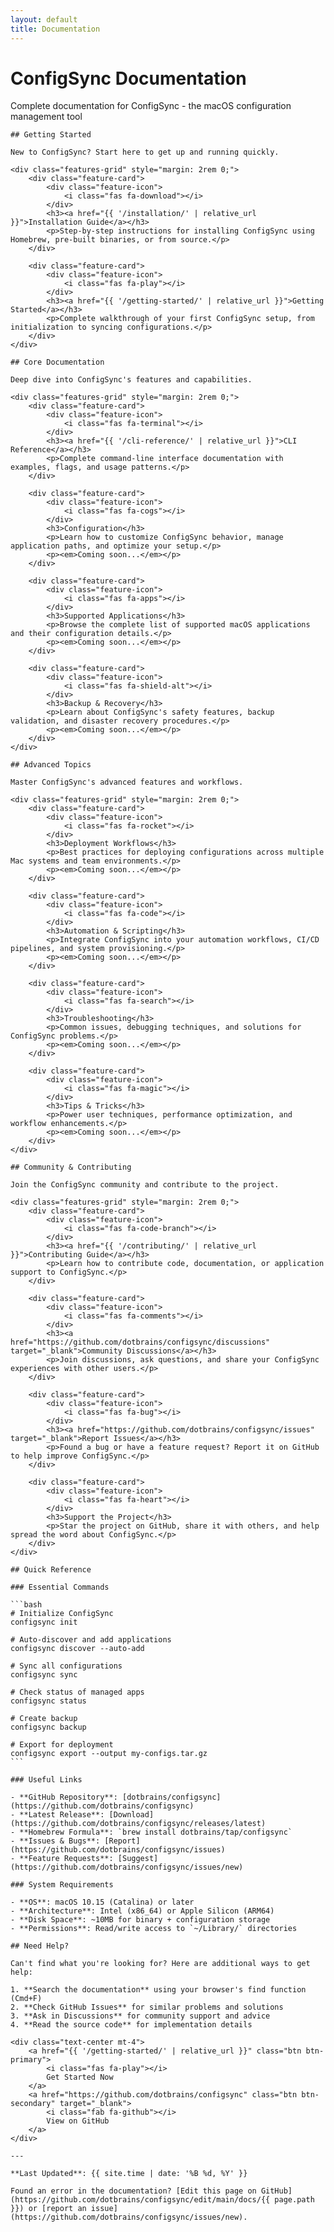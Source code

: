 ```yaml
---
layout: default
title: Documentation
---
```


<div class="content">
    <h1>ConfigSync Documentation</h1>
    <p class="section-subtitle">
        Complete documentation for ConfigSync - the macOS configuration management tool
    </p>

    ## Getting Started

    New to ConfigSync? Start here to get up and running quickly.

    <div class="features-grid" style="margin: 2rem 0;">
        <div class="feature-card">
            <div class="feature-icon">
                <i class="fas fa-download"></i>
            </div>
            <h3><a href="{{ '/installation/' | relative_url }}">Installation Guide</a></h3>
            <p>Step-by-step instructions for installing ConfigSync using Homebrew, pre-built binaries, or from source.</p>
        </div>

        <div class="feature-card">
            <div class="feature-icon">
                <i class="fas fa-play"></i>
            </div>
            <h3><a href="{{ '/getting-started/' | relative_url }}">Getting Started</a></h3>
            <p>Complete walkthrough of your first ConfigSync setup, from initialization to syncing configurations.</p>
        </div>
    </div>

    ## Core Documentation

    Deep dive into ConfigSync's features and capabilities.

    <div class="features-grid" style="margin: 2rem 0;">
        <div class="feature-card">
            <div class="feature-icon">
                <i class="fas fa-terminal"></i>
            </div>
            <h3><a href="{{ '/cli-reference/' | relative_url }}">CLI Reference</a></h3>
            <p>Complete command-line interface documentation with examples, flags, and usage patterns.</p>
        </div>

        <div class="feature-card">
            <div class="feature-icon">
                <i class="fas fa-cogs"></i>
            </div>
            <h3>Configuration</h3>
            <p>Learn how to customize ConfigSync behavior, manage application paths, and optimize your setup.</p>
            <p><em>Coming soon...</em></p>
        </div>

        <div class="feature-card">
            <div class="feature-icon">
                <i class="fas fa-apps"></i>
            </div>
            <h3>Supported Applications</h3>
            <p>Browse the complete list of supported macOS applications and their configuration details.</p>
            <p><em>Coming soon...</em></p>
        </div>

        <div class="feature-card">
            <div class="feature-icon">
                <i class="fas fa-shield-alt"></i>
            </div>
            <h3>Backup & Recovery</h3>
            <p>Learn about ConfigSync's safety features, backup validation, and disaster recovery procedures.</p>
            <p><em>Coming soon...</em></p>
        </div>
    </div>

    ## Advanced Topics

    Master ConfigSync's advanced features and workflows.

    <div class="features-grid" style="margin: 2rem 0;">
        <div class="feature-card">
            <div class="feature-icon">
                <i class="fas fa-rocket"></i>
            </div>
            <h3>Deployment Workflows</h3>
            <p>Best practices for deploying configurations across multiple Mac systems and team environments.</p>
            <p><em>Coming soon...</em></p>
        </div>

        <div class="feature-card">
            <div class="feature-icon">
                <i class="fas fa-code"></i>
            </div>
            <h3>Automation & Scripting</h3>
            <p>Integrate ConfigSync into your automation workflows, CI/CD pipelines, and system provisioning.</p>
            <p><em>Coming soon...</em></p>
        </div>

        <div class="feature-card">
            <div class="feature-icon">
                <i class="fas fa-search"></i>
            </div>
            <h3>Troubleshooting</h3>
            <p>Common issues, debugging techniques, and solutions for ConfigSync problems.</p>
            <p><em>Coming soon...</em></p>
        </div>

        <div class="feature-card">
            <div class="feature-icon">
                <i class="fas fa-magic"></i>
            </div>
            <h3>Tips & Tricks</h3>
            <p>Power user techniques, performance optimization, and workflow enhancements.</p>
            <p><em>Coming soon...</em></p>
        </div>
    </div>

    ## Community & Contributing

    Join the ConfigSync community and contribute to the project.

    <div class="features-grid" style="margin: 2rem 0;">
        <div class="feature-card">
            <div class="feature-icon">
                <i class="fas fa-code-branch"></i>
            </div>
            <h3><a href="{{ '/contributing/' | relative_url }}">Contributing Guide</a></h3>
            <p>Learn how to contribute code, documentation, or application support to ConfigSync.</p>
        </div>

        <div class="feature-card">
            <div class="feature-icon">
                <i class="fas fa-comments"></i>
            </div>
            <h3><a href="https://github.com/dotbrains/configsync/discussions" target="_blank">Community Discussions</a></h3>
            <p>Join discussions, ask questions, and share your ConfigSync experiences with other users.</p>
        </div>

        <div class="feature-card">
            <div class="feature-icon">
                <i class="fas fa-bug"></i>
            </div>
            <h3><a href="https://github.com/dotbrains/configsync/issues" target="_blank">Report Issues</a></h3>
            <p>Found a bug or have a feature request? Report it on GitHub to help improve ConfigSync.</p>
        </div>

        <div class="feature-card">
            <div class="feature-icon">
                <i class="fas fa-heart"></i>
            </div>
            <h3>Support the Project</h3>
            <p>Star the project on GitHub, share it with others, and help spread the word about ConfigSync.</p>
        </div>
    </div>

    ## Quick Reference

    ### Essential Commands

    ```bash
    # Initialize ConfigSync
    configsync init

    # Auto-discover and add applications
    configsync discover --auto-add

    # Sync all configurations
    configsync sync

    # Check status of managed apps
    configsync status

    # Create backup
    configsync backup

    # Export for deployment
    configsync export --output my-configs.tar.gz
    ```

    ### Useful Links

    - **GitHub Repository**: [dotbrains/configsync](https://github.com/dotbrains/configsync)
    - **Latest Release**: [Download](https://github.com/dotbrains/configsync/releases/latest)
    - **Homebrew Formula**: `brew install dotbrains/tap/configsync`
    - **Issues & Bugs**: [Report](https://github.com/dotbrains/configsync/issues)
    - **Feature Requests**: [Suggest](https://github.com/dotbrains/configsync/issues/new)

    ### System Requirements

    - **OS**: macOS 10.15 (Catalina) or later
    - **Architecture**: Intel (x86_64) or Apple Silicon (ARM64)
    - **Disk Space**: ~10MB for binary + configuration storage
    - **Permissions**: Read/write access to `~/Library/` directories

    ## Need Help?

    Can't find what you're looking for? Here are additional ways to get help:

    1. **Search the documentation** using your browser's find function (Cmd+F)
    2. **Check GitHub Issues** for similar problems and solutions
    3. **Ask in Discussions** for community support and advice
    4. **Read the source code** for implementation details

    <div class="text-center mt-4">
        <a href="{{ '/getting-started/' | relative_url }}" class="btn btn-primary">
            <i class="fas fa-play"></i>
            Get Started Now
        </a>
        <a href="https://github.com/dotbrains/configsync" class="btn btn-secondary" target="_blank">
            <i class="fab fa-github"></i>
            View on GitHub
        </a>
    </div>

    ---

    **Last Updated**: {{ site.time | date: '%B %d, %Y' }}

    Found an error in the documentation? [Edit this page on GitHub](https://github.com/dotbrains/configsync/edit/main/docs/{{ page.path }}) or [report an issue](https://github.com/dotbrains/configsync/issues/new).
</div>
